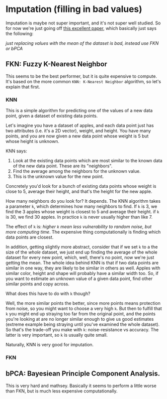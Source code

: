 # Imputation (filling in bad values)

Imputation is maybe not super important, and it's not super well studied. So for now we're just going off [this excellent paper](../papers/a-comparison-of-six-methods-for-missing-data-imputation-2155-6180-1000224.pdf), which basically just says the following:

*just replacing values with the mean of the dataset is bad, instead use FKN or bPCA*

## FKN: Fuzzy K-Nearest Neighbor
This seems to be the best performer, but it is quite expensive to compute. It's based on the more common `KNN: K-Nearest Neighbor` algorithm, so let's explain that first.

### KNN

This is a simple algorithm for predicting one of the values of a new data point, given a dataset of existing data points. 

Let's imagine you have a dataset of apples, and each data point just has two attributes (i.e. it's a 2D vector), weight, and height. You have many points, and you are now given a new data point whose weight is 5 but whose height is unknown.  

KNN says: 

1. Look at the existing data points which are most similar to the known data of the new data point. These are its "neighbors".
2. Find the average among the neighbors for the unknown value.
3. This is the unknown value for the new point.

Concretely you'd look for a bunch of existing data points whose weight is close to 5, average their height, and that's the height for the new apple.

How many neighbors do you look for? It depends. The KNN algorithm takes a parameter `k`, which determines how many neighbors to find. If `k` is 3, we find the 3 apples whose weight is closest to 5 and average their height. if `k` is 30, we find 30 apples. In practice `k` is never usually higher than like 7. 

The effect of `k` is: *higher `k` mean less vulnerability to random noise, but more computing time*. The expensive thing computationally is finding which data points are closest.

In addition, getting slightly more abstract, consider that if we set `k` to a the size of the *whole* dataset, we just end up finding the average of the whole dataset for every new point, which, well, there's no point, now we're just getting the mean. The whole idea behind KNN is that if two data points are similar in one way, they are likely to be similar in others as well. Apples with similar color, height and shape will probably have a similar width too. So, if you want to estimate an unknown value of a given data point, find other similar points and copy across. 

What does this have to do with `k` though?

Well, the more similar points the better, since more points means protection from noise, so you might want to choose a very high `k`. But then to fulfill that `k` you might end up straying too far from the original point, and the points you're looking at are no longer similar enough to give us good estimates (extreme example being straying until you've examined the whole dataset). So that's the trade-off you make with `k`: noise-resistance vs accuracy. The latter is very important, so `k` is usually quite small.

Naturally, KNN is very good for imputation.

### FKN

## bPCA: Bayesiean Principle Component Analysis.
This is very hard and mathsey. Basically it seems to perform a little worse than FKN, but is much less expensive computationally. 